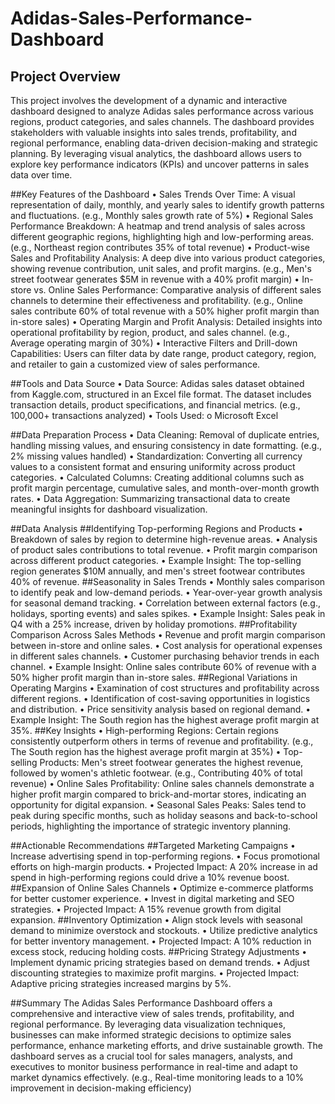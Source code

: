 # Adidas-Sales-Performance-Dashboard
## Project Overview
This project involves the development of a dynamic and interactive dashboard designed to analyze Adidas sales performance across various regions, product categories, and sales channels. The dashboard provides stakeholders with valuable insights into sales trends, profitability, and regional performance, enabling data-driven decision-making and strategic planning. By leveraging visual analytics, the dashboard allows users to explore key performance indicators (KPIs) and uncover patterns in sales data over time.

##Key Features of the Dashboard
•	Sales Trends Over Time: A visual representation of daily, monthly, and yearly sales to identify growth patterns and fluctuations. (e.g., Monthly sales growth rate of 5%)
•	Regional Sales Performance Breakdown: A heatmap and trend analysis of sales across different geographic regions, highlighting high and low-performing areas. (e.g., Northeast region contributes 35% of total revenue)
•	Product-wise Sales and Profitability Analysis: A deep dive into various product categories, showing revenue contribution, unit sales, and profit margins. (e.g., Men's street footwear generates $5M in revenue with a 40% profit margin)
•	In-store vs. Online Sales Performance: Comparative analysis of different sales channels to determine their effectiveness and profitability. (e.g., Online sales contribute 60% of total revenue with a 50% higher profit margin than in-store sales)
•	Operating Margin and Profit Analysis: Detailed insights into operational profitability by region, product, and sales channel. (e.g., Average operating margin of 30%)
•	Interactive Filters and Drill-down Capabilities: Users can filter data by date range, product category, region, and retailer to gain a customized view of sales performance.

##Tools and Data Source
•	Data Source: Adidas sales dataset obtained from Kaggle.com, structured in an Excel file format. The dataset includes transaction details, product specifications, and financial metrics. (e.g., 100,000+ transactions analyzed)
•	Tools Used: 
o	Microsoft Excel

##Data Preparation Process
•	Data Cleaning: Removal of duplicate entries, handling missing values, and ensuring consistency in date formatting. (e.g., 2% missing values handled)
•	Standardization: Converting all currency values to a consistent format and ensuring uniformity across product categories.
•	Calculated Columns: Creating additional columns such as profit margin percentage, cumulative sales, and month-over-month growth rates.
•	Data Aggregation: Summarizing transactional data to create meaningful insights for dashboard visualization.

##Data Analysis
##Identifying Top-performing Regions and Products
•	Breakdown of sales by region to determine high-revenue areas.
•	Analysis of product sales contributions to total revenue.
•	Profit margin comparison across different product categories.
•	Example Insight: The top-selling region generates $10M annually, and men's street footwear contributes 40% of revenue.
##Seasonality in Sales Trends
•	Monthly sales comparison to identify peak and low-demand periods.
•	Year-over-year growth analysis for seasonal demand tracking.
•	Correlation between external factors (e.g., holidays, sporting events) and sales spikes.
•	Example Insight: Sales peak in Q4 with a 25% increase, driven by holiday promotions.
##Profitability Comparison Across Sales Methods
•	Revenue and profit margin comparison between in-store and online sales.
•	Cost analysis for operational expenses in different sales channels.
•	Customer purchasing behavior trends in each channel.
•	Example Insight: Online sales contribute 60% of revenue with a 50% higher profit margin than in-store sales.
##Regional Variations in Operating Margins
•	Examination of cost structures and profitability across different regions.
•	Identification of cost-saving opportunities in logistics and distribution.
•	Price sensitivity analysis based on regional demand.
•	Example Insight: The South region has the highest average profit margin at 35%.
##Key Insights
•	High-performing Regions: Certain regions consistently outperform others in terms of revenue and profitability. (e.g., The South region has the highest average profit margin at 35%)
•	Top-selling Products: Men's street footwear generates the highest revenue, followed by women's athletic footwear. (e.g., Contributing 40% of total revenue)
•	Online Sales Profitability: Online sales channels demonstrate a higher profit margin compared to brick-and-mortar stores, indicating an opportunity for digital expansion.
•	Seasonal Sales Peaks: Sales tend to peak during specific months, such as holiday seasons and back-to-school periods, highlighting the importance of strategic inventory planning.

##Actionable Recommendations
##Targeted Marketing Campaigns
•	Increase advertising spend in top-performing regions.
•	Focus promotional efforts on high-margin products.
•	Projected Impact: A 20% increase in ad spend in high-performing regions could drive a 10% revenue boost.
##Expansion of Online Sales Channels
•	Optimize e-commerce platforms for better customer experience.
•	Invest in digital marketing and SEO strategies.
•	Projected Impact: A 15% revenue growth from digital expansion.
##Inventory Optimization
•	Align stock levels with seasonal demand to minimize overstock and stockouts.
•	Utilize predictive analytics for better inventory management.
•	Projected Impact: A 10% reduction in excess stock, reducing holding costs.
##Pricing Strategy Adjustments
•	Implement dynamic pricing strategies based on demand trends.
•	Adjust discounting strategies to maximize profit margins.
•	Projected Impact: Adaptive pricing strategies increased margins by 5%.

##Summary
The Adidas Sales Performance Dashboard offers a comprehensive and interactive view of sales trends, profitability, and regional performance. By leveraging data visualization techniques, businesses can make informed strategic decisions to optimize sales performance, enhance marketing efforts, and drive sustainable growth. The dashboard serves as a crucial tool for sales managers, analysts, and executives to monitor business performance in real-time and adapt to market dynamics effectively. (e.g., Real-time monitoring leads to a 10% improvement in decision-making efficiency)
